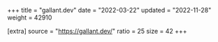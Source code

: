 +++
title = "gallant.dev"
date = "2022-03-22"
updated = "2022-11-28"
weight = 42910

[extra]
source = "https://gallant.dev/"
ratio = 25
size = 42
+++
